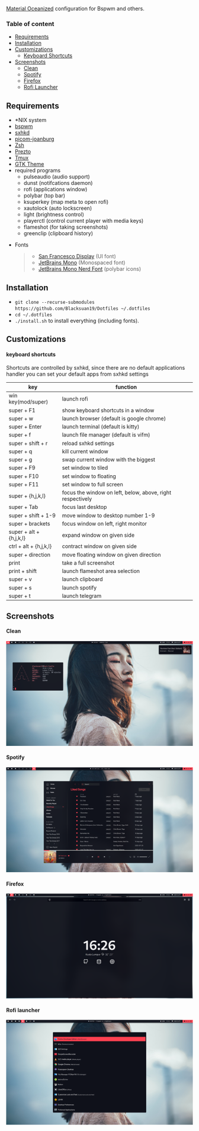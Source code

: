 [Material Oceanized](https://github.com/material-ocean) configuration for Bspwm and others.

### Table of content

- [Requirements](#Requirements)
- [Installation](#Installation)
- [Customizations](#Customizations)
  - [Keyboard Shortcuts](#keyboard-shortcuts)
- [Screenshots](Screenshots)
  - [Clean](#Clean)
  - [Spotify](#Spotify)
  - [Firefox](#Firefox)
  - [Rofi Launcher](#rofi-launcher)

## Requirements

- \*NIX system
- [bspwm](https://wiki.archlinux.org/index.php/Bspwm)
- [sxhkd](https://wiki.archlinux.org/index.php/Sxhkd)
- [picom-joanburg](https://github.com/jonaburg/picom)
- [Zsh](https://github.com/robbyrussell/oh-my-zsh/wiki/Installing-ZSH)
- [Prezto](https://github.com/sorin-ionescu/prezto)
- [Tmux](https://github.com/tmux/tmux)
- [GTK Theme](https://github.com/material-ocean/Gtk-Theme)
- required programs
  - pulseaudio (audio support)
  - dunst (notifcations daemon)
  - rofi (applications window)
  - polybar (top bar)
  - ksuperkey (map meta to open rofi)
  - xautolock (auto lockscreen)
  - light (brightness control)
  - playerctl (control current player with media keys)
  - flameshot (for taking screenshots)
  - greenclip (clipboard history)

* Fonts

  > - [San Francesco Display](https://github.com/AppleDesignResources/SanFranciscoFont) (UI font)
  > - [JetBrains Mono](https://www.jetbrains.com/lp/mono/) (Monospaced font)
  > - [JetBrains Mono Nerd Font](https://github.com/ryanoasis/nerd-fonts/tree/master/patched-fonts/JetBrainsMono/Regular/complete) (polybar icons)

## Installation

- `git clone --recurse-submodules https://github.com/Blacksuan19/Dotfiles ~/.dotfiles`
- `cd ~/.dotfiles`
- `./install.sh` to install everything (including fonts).

## Customizations

#### keyboard shortcuts

Shortcuts are controlled by sxhkd, since there are no default applications handler you can
set your default apps from sxhkd settings

| key                     | function                                                   |
| ----------------------- | ---------------------------------------------------------- |
| win key(mod/super)      | launch rofi                                                |
| super + F1              | show keyboard shortcuts in a window                        |
| super + w               | launch browser (default is google chrome)                  |
| super + Enter           | launch terminal (default is kitty)                         |
| super + f               | launch file manager (default is vifm)                      |
| super + shift + r       | reload sxhkd settings                                      |
| super + q               | kill current window                                        |
| super + g               | swap current window with the biggest                       |
| super + F9              | set window to tiled                                        |
| super + F10             | set window to floating                                     |
| super + F11             | set window to full screen                                  |
| super + {h,j,k,l}       | focus the window on left, below, above, right respectively |
| super + Tab             | focus last desktop                                         |
| super + shift + 1-9     | move window to desktop number 1-9                          |
| super + brackets        | focus window on left, right monitor                        |
| super + alt + {h,j,k,l} | expand window on given side                                |
| ctrl + alt + {h,j,k,l}  | contract window on given side                              |
| super + direction       | move floating window on given direction                    |
| print                   | take a full screenshot                                     |
| print + shift           | launch flameshot area selection                            |
| super + v               | launch clipboard                                           |
| super + s               | launch spotify                                             |
| super + t               | launch telegram                                            |

## Screenshots

#### Clean

![desktop](./screen1.png)

#### Spotify

![lockscreen](./screen2.png)

#### Firefox

![keyboard shortcuts](./screen3.png)

#### Rofi launcher

![neovim](./screen4.png)
